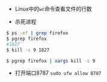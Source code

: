 - Linux中的`wc`命令查看文件的行数  

- 杀死进程 
```bash
$ ps -ef | grep firefox
$ pgrep firefox
#1827
$ kill -s 9 1827

$ pgrep firefox | xargs kill -s 9
```

- 打开端口8787 `sudo ufw allow 8787`   
